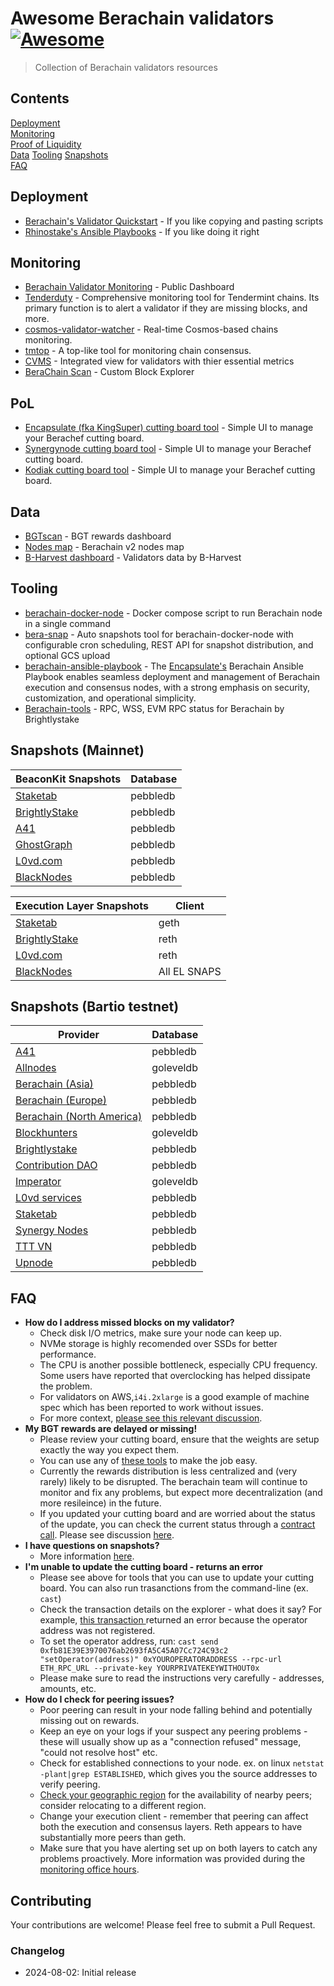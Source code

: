 # Awesome Berachain validators [![Awesome](https://awesome.re/badge.svg)](https://awesome.re)

> Collection of Berachain validators resources

## Contents
[Deployment](#deployment)  
[Monitoring](#monitoring)  
[Proof of Liquidity](#pol)  
[Data](#data)
[Tooling](#tooling)
[Snapshots](#snapshots)  
[FAQ](#faq)  

## Deployment
* [Berachain's Validator Quickstart](https://docs.berachain.com/nodes/quickstart) - If you like copying and pasting scripts
* [Rhinostake's Ansible Playbooks](https://github.com/RhinoStake/ansible-berachain) - If you like doing it right

## Monitoring

* [Berachain Validator Monitoring](https://grafana.tools.berachain.com/public-dashboards/d2ebb1bef39846c194e9fb731526856f?orgId=1&from=1727808520612&to=1727851720612) - Public Dashboard
* [Tenderduty](https://github.com/blockpane/tenderduty) - Comprehensive monitoring tool for Tendermint chains. Its primary function is to alert a validator if they are missing blocks, and more.
* [cosmos-validator-watcher](https://github.com/kilnfi/cosmos-validator-watcher) - Real-time Cosmos-based chains monitoring.
* [tmtop](https://github.com/QuokkaStake/tmtop) - A top-like tool for monitoring chain consensus.
* [CVMS](https://github.com/cosmostation/cvms) - Integrated view for validators with thier essential metrics
* [BeraChain Scan](https://berachainscan.com) - Custom Block Explorer

## PoL
* [Encapsulate (fka KingSuper) cutting board tool](https://cb.berachain.testnet.encapsulate.xyz) - Simple UI to manage your Berachef cutting board.
* [Synergynode cutting board tool](https://beratools.synergynodes.com/) - Simple UI to manage your Berachef cutting board.
* [Kodiak cutting board tool](https://cutting-board.beraden.com/) - Simple UI to manage your Berachef cutting board.

## Data
* [BGTscan](https://bgtscan.com/) - BGT rewards dashboard
* [Nodes map](https://services.tienthuattoan.com/testnet/berachain-v2/map) - Berachain v2 nodes map
* [B-Harvest dashboard](https://bera-dashboard.bharvest.io/) - Validators data by B-Harvest

## Tooling

* [berachain-docker-node](https://github.com/upnodedev/berachain-docker-node) - Docker compose script to run Berachain node in a single command
* [bera-snap](https://github.com/upnodedev/bera-snap) - Auto snapshots tool for berachain-docker-node with configurable cron scheduling, REST API for snapshot distribution, and optional GCS upload
* [berachain-ansible-playbook](https://github.com/encapsulate-xyz/berachain-ansible) - The [Encapsulate's](https://encapsulate.xyz/) Berachain Ansible Playbook enables seamless deployment and management of Berachain execution and consensus nodes, with a strong emphasis on security, customization, and operational simplicity.
* [Berachain-tools](https://bera-tools.brightlystake.com/) - RPC, WSS, EVM RPC status for Berachain by Brightlystake


## Snapshots (Mainnet)

| BeaconKit Snapshots                                                                                             | Database  |
|-----------------------------------------------------------------------------------------------------------------|-----------|
| [Staketab](https://services.staketab.org/docs/berachain/cl-snapshot/)                                           | pebbledb  |
| [BrightlyStake](https://bera-main.brightlystake.com/snapshot/)                                                  | pebbledb  |
| [A41](https://narrow-cello-dab.notion.site/A41-Berachain-Beacon-Snapshot-192c62052b8e808598d8f3911f1d5505)      | pebbledb  |
| [GhostGraph](https://public-snapshots.ghostgraph.xyz/bera/snapshot-beacond-mainnet.tgz)                         | pebbledb  |
| [L0vd.com](https://chain-services.l0vd.com/mainnets/berachain/snapshot)                                         | pebbledb  |
| [BlackNodes](https://services.blacknodes.net/Berachain-Mainnet)                                                 | pebbledb  |

| Execution Layer Snapshots                                                                                       | Client  |
|-----------------------------------------------------------------------------------------------------------------|---------|
| [Staketab](https://services.staketab.org/docs/berachain/el-snapshot/)                                           | geth    |
| [BrightlyStake](https://bera-main.brightlystake.com/snapshot/)                                                  | reth    |
| [L0vd.com](https://chain-services.l0vd.com/mainnets/berachain/snapshot)                                         | reth    |
| [BlackNodes](https://berachain-snapshots.blacknodes.net)                                                        |All EL SNAPS|


## Snapshots (Bartio testnet)

| Provider                                                                                                        | Database  |
|-----------------------------------------------------------------------------------------------------------------|-----------|
| [A41](https://narrow-cello-dab.notion.site/A41-Berachain-Testnet-v2-Snapshots-4d39b8e7046e4fc8bce4ce9cf5053b97) | pebbledb  |
| [Allnodes](https://www.publicnode.com/snapshots#berachain)                                                      | goleveldb |
| [Berachain (Asia)](https://storage.googleapis.com/bartio-snapshot-as/index.html)                                | pebbledb  |
| [Berachain (Europe)](https://storage.googleapis.com/bartio-snapshot-eu/index.html)                              | pebbledb  |
| [Berachain (North America)](https://storage.googleapis.com/bartio-snapshot/index.html)                          | pebbledb  |
| [Blockhunters](https://blockhunters.dev/testnet/berachainv2/snapshot)                                           | goleveldb |
| [Brightlystake](https://testnet-berav2.brightlystake.com/snapshot/)                                             | pebbledb  |
| [Contribution DAO](https://services.contributiondao.com/testnet/berachain-v2/snapshots)                         | pebbledb  |
| [Imperator](https://www.imperator.co/services/chain-services/testnets/bera-v2)                                  | goleveldb |
| [L0vd services](https://chain-services.l0vd.com/testnets/berachain_v2/snapshot#sync-from-snapshot-pebbledb)     | pebbledb  |
| [Staketab](https://services.staketab.org/docs/beacon-testnet/snapshot)                                          | pebbledb  |
| [Synergy Nodes](https://synergynodes.com/service/berachain-v2-testnet)                                          | pebbledb  |
| [TTT VN](https://services.tienthuattoan.com/testnet/berachain-v2/snapshot)                                      | pebbledb  |
| [Upnode](https://bera.upnode.org/berachainv2/snapshots)                                                         | pebbledb  |

## FAQ
* **How do I address missed blocks on my validator?**
    * Check disk I/O metrics, make sure your node can keep up.
    * NVMe storage is highly recomended over SSDs for better performance.
    * The CPU is another possible bottleneck, especially CPU frequency. Some users have reported that overclocking has helped dissipate the problem.
    * For validators on AWS,`i4i.2xlarge` is a good example of machine spec which has been reported to work without issues.
    * For more context, [please see this relevant discussion](https://discord.com/channels/924442927399313448/1245159849986228284/1273677626615009443).
* **My BGT rewards are delayed or missing!**
  * Please review your cutting board, ensure that the weights are setup exactly the way you expect them.
  * You can use any of [these tools](#pol) to make the job easy.
  * Currently the rewards distribution is less centralized and (very rarely) likely to be disrupted. The berachain team will continue to monitor and fix any problems, but expect more decentralization (and more resileince) in the future.
  * If you updated your cutting board and are worried about the status of the update, you can check the current status through a [contract call](https://docs.berachain.com/developers/contracts/berachef). Please see discussion [here](https://discord.com/channels/924442927399313448/1245159849986228284/1275152865089949781).
* **I have questions on snapshots?**
  * More information [here](snapshots.md).
* **I'm unable to update the cutting board - returns an error**
  * Please see above for tools that you can use to update your cutting board. You can also run trasanctions from the command-line (ex. `cast`)
  * Check the transaction details on the explorer - what does it say? For example, [this transaction ](https://bartio.beratrail.io/tx/0x0ad986617ee16ebb60b04b988d4aa845e817e3788702b716b949eeeb0986b17f) returned an error because the operator address was not registered.
  * To set the operator address, run: `cast send 0xfb81E39E3970076ab2693fA5C45A07Cc724C93c2 "setOperator(address)" 0xYOUROPERATORADDRESS --rpc-url ETH_RPC_URL --private-key YOURPRIVATEKEYWITHOUT0x`
  * Please make sure to read the instructions very carefully - addresses, amounts, etc.
* **How do I check for peering issues?**
  * Poor peering can result in your node falling behind and potentially missing out on rewards.
  * Keep an eye on your logs if your suspect any peering problems - these will usually show up as a "connection refused" message, "could not resolve host" etc.
  * Check for established connections to your node. ex. on linux `netstat -plant|grep ESTABLISHED`, which gives you the source addresses to verify peering.
  * [Check your geographic region](https://services.tienthuattoan.com/testnet/berachain-v2/map) for the availability of nearby peers; consider relocating to a different region.
  * Change your execution client - remember that peering can affect both the execution and consensus layers. Reth appears to have substantially more peers than geth.
  * Make sure that you have alerting set up on both layers to catch any problems proactively. More information was provided during the [monitoring office hours](https://discord.com/channels/924442927399313448/1245528095553753169/1270454196940046418).

## Contributing

Your contributions are welcome! Please feel free to submit a Pull Request.

### Changelog

* 2024-08-02: Initial release
